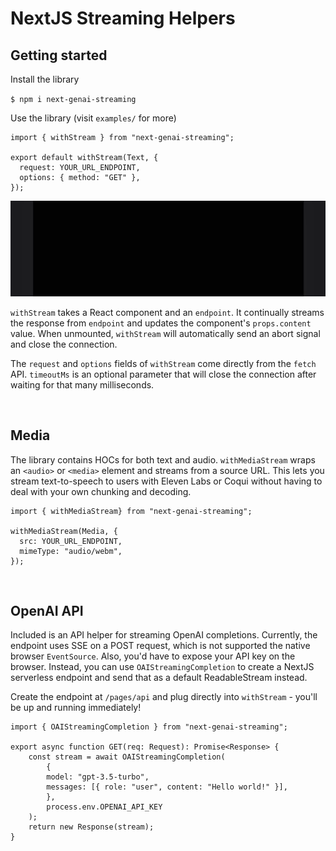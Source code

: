 # NextJS Streaming Helpers

## Getting started
Install the library

`$ npm i next-genai-streaming`

Use the library (visit `examples/` for more)

```
import { withStream } from "next-genai-streaming";

export default withStream(Text, {
  request: YOUR_URL_ENDPOINT,
  options: { method: "GET" },
});
```
![Example Component](./examples/output.gif)

`withStream` takes a React component and an `endpoint`. It continually streams the response from `endpoint` and updates the component's `props.content` value. When unmounted, `withStream` will automatically send an abort signal and close the connection.

The `request` and `options` fields of `withStream` come directly from the `fetch` API. `timeoutMs` is an optional parameter that will close the connection after waiting for that many milliseconds.

<br/>

## Media
The library contains HOCs for both text and audio. `withMediaStream` wraps an `<audio>` or `<media>` element and streams from a source URL. This lets you stream text-to-speech to users with Eleven Labs or Coqui without having to deal with your own chunking and decoding.

```
import { withMediaStream} from "next-genai-streaming";

withMediaStream(Media, {
  src: YOUR_URL_ENDPOINT,
  mimeType: "audio/webm",
});
```

<br/>

## OpenAI API
Included is an API helper for streaming OpenAI completions. Currently, the endpoint uses SSE on a POST request, which is not supported the native browser `EventSource`. Also, you'd have to expose your API key on the browser. Instead, you can use `OAIStreamingCompletion` to create a NextJS serverless endpoint and send that as a default ReadableStream instead.

Create the endpoint at `/pages/api` and plug directly into `withStream` - you'll be up and running immediately!

```
import { OAIStreamingCompletion } from "next-genai-streaming";

export async function GET(req: Request): Promise<Response> {
    const stream = await OAIStreamingCompletion(
        {
        model: "gpt-3.5-turbo",
        messages: [{ role: "user", content: "Hello world!" }],
        },
        process.env.OPENAI_API_KEY
    );
    return new Response(stream);
}
```

